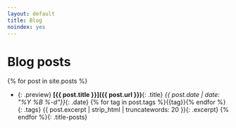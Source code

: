 ```yaml
---
layout: default
title: Blog
noindex: yes
---
```

# Blog posts


{% for post in site.posts %}
* {: .preview} **[{{ post.title }}]({{ post.url }})**{: .title}
  *{{ post.date  | date: "%Y %B %-d"}}*{: .date}
  <span>{% for tag in post.tags %}<span class='tag {{tag}}'>{{tag}}</span>{% endfor %}</span>{: .tags}
  <span>{{ post.excerpt | strip_html | truncatewords: 20 }}</span>{: .excerpt}
{% endfor %}{: .title-posts}

<script defer>
document.body.onmousemove = e => {
  for(const preview of document.getElementsByClassName('preview')) {
    const rect = preview.getBoundingClientRect(),
          x = e.clientX - rect.left,
          y = e.clientY - rect.top

    preview.style.setProperty('--mouse-x', `${x}px`)
    preview.style.setProperty('--mouse-y', `${y}px`)
  }
}
</script>